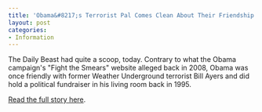 ```yaml
---
title: 'Obama&#8217;s Terrorist Pal Comes Clean About Their Friendship'
layout: post
categories:
- Information
---
```


The Daily Beast had quite a scoop, today. Contrary to what the Obama campaign's "Fight the Smears" website alleged back in 2008, Obama was once friendly with former Weather Underground terrorist Bill Ayers and did hold a political fundraiser in his living room back in 1995.

[Read the full story here](https://www.breitbart.com/InstaBlog/2013/04/24/Obama-s-Terrorist-Pal-Comes-Clean-About-Their-Friendship).